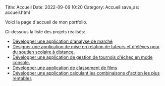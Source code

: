 Title: Accueil
Date: 2022-09-06 10:20
Category: Accueil
save_as: accueil.html

Voici la page d'accueil de mon portfolio.

Ci-dessous la liste des projets réalisés: 

- [Développer une application d'analyse de marché](developper-une-application-d-analyse-de-marche.html)
- [Designer une application de mise en relation de tuteurs et d'élèves pour du soutien scolaire à distance. ](designer-une-application-de-mise-en-relation-de-tuteurs-et-d-eleves-pour-du-soutien-scolaire.html)
- [Développer une application de gestion de tournois d'échec en mode console. ](developper-une-application-de-gestion-de-tournois-dechecs.html)
- [Développer une application de classement de films ](developper-une-application-de-classement-de-films.html)
- [Développer une application calculant les combinaisons d'action les plus rentables](developper-une-application-calculant-les-combinaisons-d-actions-les-plus-rentables.html)